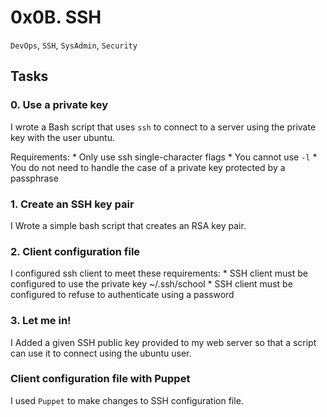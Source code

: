 # 0x0B. SSH
` DevOps `, ` SSH `, ` SysAdmin `, ` Security `

## Tasks
### 0. Use a private key
I wrote a Bash script that uses `ssh` to connect to a server using the private key with the user ubuntu.

Requirements:
	* Only use ssh single-character flags
	* You cannot use `-l`
	* You do not need to handle the case of a private key protected by a passphrase

### 1. Create an SSH key pair
I Wrote a simple bash script that creates an RSA key pair.

### 2. Client configuration file
I configured ssh client to meet these requirements:
	* SSH client must be configured to use the private key ~/.ssh/school
	* SSH client must be configured to refuse to authenticate using a password

### 3. Let me in!
I Added a given SSH public key provided to my web server so that a script can use it to  connect using the ubuntu user.

### Client configuration file with Puppet
I used `Puppet` to make changes to SSH configuration file. 
